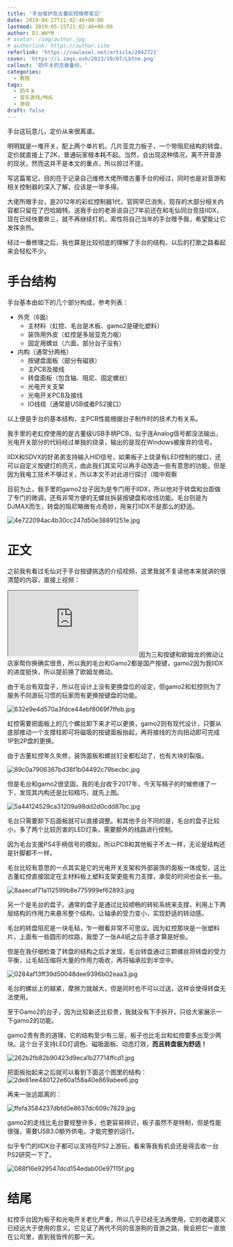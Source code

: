 ```yaml
---
title: '手台维护及古董虹控维修笔记'
date: 2019-04-27T21:02:46+08:00
lastmod: 2019-05-15T21:02:46+08:00
author: DJ.WH*M
# avatar: /img/author.jpg
# authorlink: https://author.site
referlink: 'https://cowlevel.net/article/2042721'
cover: 'https://i.imgs.ovh/2023/10/07/Lbtne.png'
callout: '奶牛关的文章备份。'
categories:
  - 教程
tags:
  - 奶牛关
  - 音乐游戏/MUG
  - 游戏
draft: false
---
```


手台这玩意儿，定价从来很离谱。

<!--more-->

明明就是一堆开关，配上两个单片机，几片亚克力板子，一个带阻尼结构的转盘，定价就直接上了2K，普通玩家根本耗不起。当然，会出现这种情况，离不开音游的现状，然而这并不是本文的重点，所以掠过不提。

写这篇笔记，目的在于记录自己维修大佬所赠古董手台的经过，同时也是对音游和相关控制器的深入了解，应该是一举多得。

大佬所赠手台，是2012年的彩虹控制器1代，官网早已消失，现存的大部分相关内容都只留在了巴哈姆特。送我手台的老哥说自己7年前还在和毛仙同台竞技IIDX，现在已经快要奔三，就不再继续打机，索性将自己当年的手台赠予我，希望能让它发挥余热。

经过一番修理之后，我也算是比较彻底的理解了手台的结构，以后的打歌之路看起来会轻松不少。

# 手台结构

手台基本由如下的几个部分构成，参考列表：

*   外壳（6面）
    *   主材料（虹控、毛台是木板、gamo2是硬化塑料）
    *   装饰用外皮（虹控是多层亚克力板）
    *   固定用螺丝（六面，部分台子没有）
*   内构（通常分两格）
    *   按键盘面板（部分有磁铁）
    *   主PCB及接线
    *   转盘面板（包含轴、阻尼、固定螺丝）
    *   光电开关支架
    *   光电开关PCB及接线
    *   IO线缆（通常是USB或者PS2接口）

以上便是手台的基本结构，主PCB性能根据台子制作时的技术力有关系。

我手里的老虹控使用的是古董级USB手柄PCB，似乎连Analog信号都没法输出，光电开关部分的代码经过单独的烧录，输出的是现在Windows被废弃的信号。

IIDX和SDVX的好弟弟支持输入HID信号，如果板子上烧录有LED控制的接口，还可以自定义按键灯的亮灭，由此我们其实可以再手动改造一些有意思的功能，但是因为我电工技术不够过关，所以本文不对此进行探讨<span class="spoiler">（暗中观察</span>

目前为止，我手里的gamo2台子因为是专门用于IIDX，所以他对于转盘和台距做了专门的微调，还有非常方便的无螺丝拆装按键盘和收线功能。毛台则是为DJMAX而生，转盘的阻尼略微有点奇妙，用来打IIDX不是那么的舒适。

![4e722094ac4b30cc247d50e38891251e.jpg](https://tva1.sinaimg.cn/mw690/006R15FXgy1h54ab6a6koj33a826oe84.jpg)

# 正文

之前我有看过毛仙对于手台按键挑选的介绍视频，这里我就不复读他本来就讲的很清楚的内容，直接上视频：

<span class="fr-video fr-fvc fr-dvb fr-draggable"><iframe class="cl-iframe cl-iframe-bilibili" src="https://cowlevel.net/adapter/video-transfer?url=https%3A%2F%2Fwww.bilibili.com%2Fhtml%2Fplayer.html%3Faid%3D13591111%26page%3D1&amp;thumb=https://pic1.cdncl.net/user/user_upload_osl/e94d326338ef2ff5b3887c7fc559e183.jpeg"></iframe></span>因为三和按键和欧姆龙的微动让店家帮你换确实很贵，所以我的毛台和Gamo2都是国产按键，gamo2因为我IIDX的进度挺快，所以提前换了欧姆龙微动。

由于毛台有双盘子，所以在设计上没有更换盘位的设定，但gamo2和虹控则为了服务不同游玩习惯的玩家而有更换按键盘的功能。

![632e9e4d570a3fdce44ebf8069f7ffeb.jpg](https://tva1.sinaimg.cn/mw690/006R15FXgy1h54abxel64j32io1w01kz.jpg)

虹控需要把面板上的几个螺丝卸下来才可以更换，gamo2则有现代设计，只要从底部推动一个支撑柱即可将磁吸的按键面板抬起，再将接线的方向扭动即可完成1P到2P盘的更换。

由于古董虹控年久失修，装饰面板和螺丝钉全都松动了，也有大块的裂版。

![89c0a7906367bd38f1b04492c79becbc.jpg](https://tva1.sinaimg.cn/mw690/006R15FXgy1h54acckeawj32io1w01kz.jpg)

<span>但是毛台和gamo2很坚固，我的毛台收于2017年，今天写稿子的时候修缮了一下，发现其内构还是比较精巧，就先上图。</span>

![5a44124529ca31209a98dd2d0cdd87bc.jpg](https://tva1.sinaimg.cn/mw690/006R15FXgy1h54acqf7c1j32z01z7hdv.jpg)

毛台只需要卸下后面板就可以直接调整。和其他手台不同的是，毛台的盘子比较小，多了两个比较厉害的LED灯条，需要额外的线路进行控制。

因为毛台支援PS4手柄信号的模拟，所以PCB和其他板子不太一样，无论是结构还是针脚都不一样。

毛台比较有意思的一点其实是它的光电开关支架和外部装饰的面板一体成型，这比古董虹控直接固定在主材料板上塑料支架更能有力支撑，承受的时间也会长一些。

![8aaecaf71a112599b8e775999ef62893.jpg](https://tva1.sinaimg.cn/mw690/006R15FXgy1h54ad53yzmj33a81uiqv7.jpg)

另一个是毛台的盘子。通常的盘子是通过比较顺畅的转轮系统来支撑，利用上下两层结构的作用力来悬吊整个结构，让轴承的受力变小，实现舒适的转动感。

毛台的转盘阻尼是一块毛毡，乍一眼看非常不可思议。因为虹控那块是一张塑料片，上面有一些圆形的纹路，我垫了一张A4纸之后手感才算是好些。

但是在我仔细检查了转盘的结构之后才发现，毛台转盘通过三颗螺丝将转盘的受力平衡，让毛毡压缩将大量的作用力吸收，再将轴承拉到半空中。

![0284af13ff39d50048dee9396b02eaa3.jpg](https://pic1.cdncl.net/user/Shinonomeshizuka/common_pic/0284af13ff39d50048dee9396b02eaa3.jpg)

毛台的螺丝上的越紧，摩擦力就越大，但是同时也不可以过送，这样会使得转盘无法使用。

至于Gamo2的台子，因为比较新还比较贵，我就没有下手拆开，只给大家展示一下gamo2的功能。

gamo2贵有贵的道理，它的结构至少有三层，板子也比毛台和虹控要多出至少两块。这个台子支持LED灯调色、磁吸面板、动态灯效，**而且转盘极为舒适！**

![262b2fb82b90423d9eca1b27714ffcd1.jpg](https://tva1.sinaimg.cn/mw690/006R15FXgy1h54adknpb0j33a81ui4qr.jpg)

把面板抬起来之后就可以看到下面这个图里的结构：  
![2de81ee480122e60a158a40e869abee6.jpg](https://tva1.sinaimg.cn/large/006R15FXgy1h54adz3ubqj33a826ohdu.jpg)

再来一张远距离的：

![ffefa3584237dbfd0e8637dc609c7829.jpg](https://tva1.sinaimg.cn/large/006R15FXgy1h54ae83zsjj33a826oe82.jpg)

gamo2的走线比毛台要规整许多，也更容易辨识，板子虽然不是特制，但是性能很强，需要USB3.0额外供电，才能完整的运行。

似乎专门的IIDX台子都可以支持在PS2上游玩，看来等我有机会还是得去收一台PS2研究一下了。

![088f16e929547dcd154edab00e97115f.jpg](https://tva1.sinaimg.cn/large/006R15FXgy1h54aei1wo0j33a81uib29.jpg)

# 结尾

虹控手台因为板子和光电开关老化严重，所以几乎已经无法再使用，它的收藏意义已经远大于使用的意义。它见证了两代不同的音游狗的音游之路，我会把它一直放在公司里，直到我皆传的那一天。
